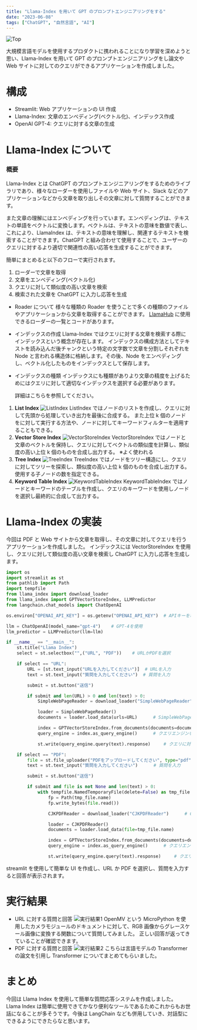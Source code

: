 ```yaml
---
title: "Llama-Index を用いて GPT のプロンプトエンジニアリングをする"
date: "2023-06-08"
tags: ["ChatGPT", "自然言語", "AI"]
---
```


![Top](/images/llamaindex/llamaindex.png)

大規模言語モデルを使用するプロダクトに携われることになり学習を深めようと思い、Llama-Index を用いて GPT のプロンプトエンジニアリングをし論文や Web サイトに対してのクエリができるアプリケーションを作成しました。

# 構成

- Streamlit: Web アプリケーションの UI 作成
- Llama-Index: 文章のエンべディング(ベクトル化)、インデックス作成
- OpenAI GPT-4: クエリに対する文章の生成

# Llama-Index について

### 概要

Llama-Index とは ChatGPT のプロンプトエンジニアリングをするためのライブラリであり、様々なローダーを使用しファイルや Web サイト、Slack などのアプリケーションなどから文章を取り出しその文章に対して質問することができます。

また文章の理解にはエンべディングを行っています。エンベディングは、テキストの単語をベクトルに変換します。ベクトルは、テキストの意味を数値で表し、これにより、LlamaIndex は、テキストの意味を理解し、関連するテキストを検索することができます。ChatGPT と組み合わせて使用することで、ユーザーのクエリに対するより適切で関連性の高い応答を生成することができます。

簡単にまとめると以下のフローで実行されます。

1. ローダーで文章を取得
2. 文章をエンべディング(ベクトル化)
3. クエリに対して類似度の高い文章を検索
4. 検索された文章を ChatGPT に入力し応答を生成

- Roader について
  様々な種類の Roader を使うことで多くの種類のファイルやアプリケーションから文章を取得することができます。
  [LlamaHub](https://llamahub.ai/)
  に使用できるローダーの一覧とコードがあります。

- インデックスの作成
  Llama-Index ではクエリに対する文章を検索する際にインデックスという概念が存在します。
  インデックスの構成方法としてテキストを読み込んだ後チャンクという特定の文字数で文章を分割しそれぞれを Node と言われる構造体に格納します。その後、Node をエンべディングし、ベクトル化したものをインデックスとして保存します。

- インデックスの種類
  インデックスにも種類がありより文章の精度を上げるためにはクエリに対して適切なインデックスを選択する必要があります。

  詳細はこちらを参照してください。
  [](https://gpt-index.readthedocs.io/en/v0.6.8/guides/primer/index_guide.html#vector-store-index)

1. **List Index**
   ![ListIndex](/images/llamaindex/listindex2.png)
   ListIndex ではノードのリストを作成し、クエリに対して先頭から処理していき出力を最後に合成する。
   また上位 k 個のノードをに対して実行する方法や、ノードに対してキーワードフィルターを適用することもできる。
2. **Vector Store Index**
   ![VectorStoreIndex](/images/llamaindex/vectorstoreindex.png)
   VectorStoreIndex ではノードと文章のベクトルを保持し、クエリに対してベクトルの類似度を計算し、類似度の高い上位 k 個のものを合成し出力する。
   ※よく使われる
3. **Tree Index**
   ![TreeIndex](/images/llamaindex/treeindex.png)
   TreeIndex ではノードをツリー構造にし、クエリに対してツリーを探索し、類似度の高い上位 k 個のものを合成し出力する。使用する子ノードの数を指定できる。
4. **Keyword Table Index**
   ![KeywordTableIndex](/images/llamaindex/keywordtableindex.png)
   KeywordTableIndex ではノードとキーワードのテーブルを作成し、クエリのキーワードを使用しノードを選択し最終的に合成して出力する。

# Llama-Index の実装

今回は PDF と Web サイトから文章を取得し、その文章に対してクエリを行うアプリケーションを作成しました。
インデックスには VectorStoreIndex を使用し、クエリに対して類似度の高い文章を検索し ChatGPT に入力し応答を生成します。

```python
import os
import streamlit as st
from pathlib import Path
import tempfile
from llama_index import download_loader
from llama_index import GPTVectorStoreIndex, LLMPredictor
from langchain.chat_models import ChatOpenAI

os.environ["OPENAI_API_KEY"] = os.getenv("OPENAI_API_KEY")  # APIキーを環境変数から取得

llm = ChatOpenAI(model_name="gpt-4")    # GPT-4を使用
llm_predictor = LLMPredictor(llm=llm)

if __name__ == "__main__":
    st.title("Llama Index")
    select = st.selectbox("",("URL", "PDF"))    # URLかPDFを選択

    if select == "URL":
        URL = [st.text_input("URLを入力してください")]  # URLを入力
        text = st.text_input("質問を入力してください")  # 質問を入力

        submit = st.button("送信")

        if submit and len(URL) > 0 and len(text) > 0:
            SimpleWebPageReader = download_loader("SimpleWebPageReader")    # SimpleWebPageReaderをダウンロード

            loader = SimpleWebPageReader()
            documents = loader.load_data(urls=URL)      # SimpleWebPageReaderを使用してURLからデータを取得

            index = GPTVectorStoreIndex.from_documents(documents=documents, text=text, llm_predictor=llm_predictor)     # Llama Indexを使用今回はVectorStoreIndexを使用
            query_engine = index.as_query_engine()      # クエリエンジンを作成

            st.write(query_engine.query(text).response)     # クエリに対する回答を表示

    if select == "PDF":
        file = st.file_uploader("PDFをアップロードしてください", type="pdf")        # PDFをアップロード
        text = st.text_input("質問を入力してください")      # 質問を入力

        submit = st.button("送信")

        if submit and file is not None and len(text) > 0:
            with tempfile.NamedTemporaryFile(delete=False) as tmp_file:     # PDFを一時ファイルに保存
                fp = Path(tmp_file.name)
                fp.write_bytes(file.read())

                CJKPDFReader = download_loader("CJKPDFReader")      # CJKPDFReaderをダウンロード

                loader = CJKPDFReader()
                documents = loader.load_data(file=tmp_file.name)        # CJKPDFReaderを使用してPDFからデータを取得

                index = GPTVectorStoreIndex.from_documents(documents=documents, text=text, llm_predictor=llm_predictor)     # Llama Indexを使用今回はVectorStoreIndexを使用
                query_engine = index.as_query_engine()      # クエリエンジンを作成

                st.write(query_engine.query(text).response)     # クエリに対する回答を表示
```

streamlit を使用して簡単な UI を作成し、URL か PDF を選択し、質問を入力すると回答が表示されます。

# 実行結果

- URL に対する質問と回答
  ![実行結果1](/images/llamaindex/llama1.png)
  OpenMV という MicroPython を使用したカメラモジュールのドキュメントに対して、RGB 画像からグレースケール画像に変換する関数について質問してみました。
  正しい回答が返ってきていることが確認できます。
- PDF に対する質問と回答
  ![実行結果2](/images/llamaindex/llama2.png)
  こちらは言語モデルの Transformer の論文を引用し Transformer についてまとめてもらいました。

# まとめ

今回は Llama Index を使用して簡単な質問応答システムを作成しました。
Llama Index は簡単に使用できてかなり便利なツールであるためこれからもお世話になることが多そうです。今後は LangChain なども併用していき、対話型にできるようにできたらなと思います。

